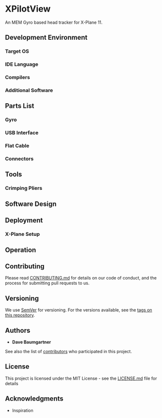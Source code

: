 # XPilotView

An MEM Gyro based head tracker for X-Plane 11.

## Development Environment

### Target OS

### IDE Language

### Compilers

### Additional Software

## Parts List

### Gyro

### USB Interface

### Flat Cable

### Connectors

## Tools

### Crimping Pliers

## Software Design

## Deployment

### X-Plane Setup

## Operation


## Contributing

Please read [CONTRIBUTING.md](https://gist.github.com/PurpleBooth/b24679402957c63ec426) for details on our code of conduct, and the process for submitting pull requests to us.

## Versioning

We use [SemVer](http://semver.org/) for versioning. For the versions available, see the [tags on this repository](https://github.com/your/project/tags). 

## Authors

* **Dave Baumgartner** 

See also the list of [contributors](https://github.com/your/project/contributors) who participated in this project.

## License

This project is licensed under the MIT License - see the [LICENSE.md](LICENSE.md) file for details

## Acknowledgments

* Inspiration
